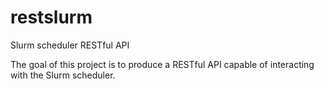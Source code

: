 # restslurm
Slurm scheduler RESTful API

The goal of this project is to produce a RESTful API capable of interacting with the Slurm scheduler.

